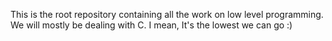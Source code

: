 This is the root repository containing all the work on low level programming. We will mostly be dealing with C. I mean, It's the lowest we can go :)
